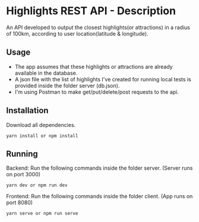 # Highlights REST API - Description
An API developed to output the closest highlights(or attractions) in a radius of 100km, according to user location(latitude & longitude).

## Usage
- The app assumes that these highlights or attractions are already available in the database.
- A json file with the list of highlights I've created for running local tests is provided inside the folder server (db.json).
- I'm using Postman to make get/put/delete/post requests to the api.

## Installation
Download all dependencies.
```
yarn install or npm install
```

## Running
Backend: Run the following commands inside the folder server. (Server runs on port 3000)
```
yarn dev or npm run dev
```
Frontend: Run the following commands inside the folder client. (App runs on port 8080)
```
yarn serve or npm run serve
```
